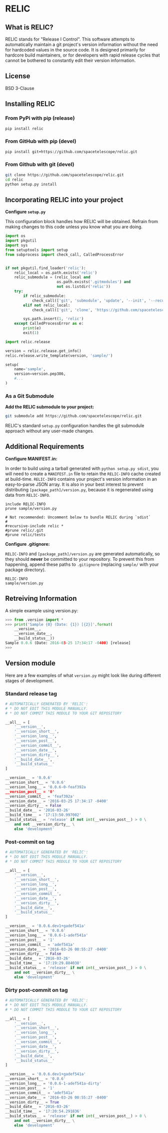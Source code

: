 # RELIC

## What is RELIC?

RELIC stands for "Release I Control". This software attempts to automatically maintain a git project's version information without the need for hardcoded values in the source code. It is designed primarily for hardcore build maintainers, or for developers with rapid release cycles that cannot be bothered to constantly edit their version information.

## License

BSD 3-Clause

## Installing RELIC

### From PyPi with pip (release)

```bash
pip install relic
```

### From GitHub with pip (devel)

```bash
pip install git+https://github.com/spacetelescope/relic.git
```

### From Github with git (devel)

```bash
git clone https://github.com/spacetelescope/relic.git
cd relic
python setup.py install
```

## Incorporating RELIC into your project


**Configure `setup.py`**

This configuration block handles how RELIC will be obtained. Refrain from making changes to this code unless you know what you are doing.

```python
import os
import pkgutil
import sys
from setuptools import setup
from subprocess import check_call, CalledProcessError


if not pkgutil.find_loader('relic'):
    relic_local = os.path.exists('relic')
    relic_submodule = (relic_local and
                       os.path.exists('.gitmodules') and
                       not os.listdir('relic'))
    try:
        if relic_submodule:
            check_call(['git', 'submodule', 'update', '--init', '--recursive'])
        elif not relic_local:
            check_call(['git', 'clone', 'https://github.com/spacetelescope/relic.git'])

        sys.path.insert(1, 'relic')
    except CalledProcessError as e:
        print(e)
        exit(1)

import relic.release

version = relic.release.get_info()
relic.release.write_template(version, 'sample/')

setup(
    name='sample',
    version=version.pep386,
    #...
)
```

### As a Git Submodule

**Add the RELIC submodule to your project:**

```bash
git submodule add https://github.com/spacetelescope/relic.git
```

RELIC's standard `setup.py` configuration handles the git submodule approach without any user-made changes.

## Additional Requirements

**Configure MANIFEST.in:**

In order to build using a tarball generated with `python setup.py sdist`, you will need to create a `MANIFEST.in` file to retain the `RELIC-INFO` cache created at build-time. `RELIC-INFO` contains your project's version information in an easy-to-parse JSON array. It is also in your best interest to prevent distributing `[package_path]/version.py`, because it is regenerated using data from `RELIC-INFO`.

```
include RELIC-INFO
prune sample/version.py

# Not recommended: Uncomment below to bundle RELIC during `sdist`
#
#recursive-include relic *
#prune relic/.git
#prune relic/tests
```

**Configure .gitignore:**

`RELIC-INFO` and `[package_path]/version.py` are generated automatically, so they should **never** be committed to your repository. To prevent this from happening, append these paths to `.gitignore` (replacing `sample/` with your package directory).

```
RELIC-INFO
sample/version.py
```

## Retreiving Information

A simple example using version.py:

```python
>>> from .version import *
>>> print('Sample {0} (Date: {1}) [{2}]'.format(
    __version__,
    __version_date__, 
    __build_status__))
Sample 0.0.6 (Date: 2016-03-25 17:34:17 -0400) [release]
>>>
```

## Version module

Here are a few examples of what `version.py` might look like during different stages of development.

### Standard release tag

```python
# AUTOMATICALLY GENERATED BY 'RELIC':
# * DO NOT EDIT THIS MODULE MANUALLY.
# * DO NOT COMMIT THIS MODULE TO YOUR GIT REPOSITORY

__all__ = [
    '__version__',
    '__version_short__',
    '__version_long__',
    '__version_post__',
    '__version_commit__',
    '__version_date__',
    '__version_dirty__',
    '__build_date__',
    '__build_status__'
]

__version__ = '0.0.6'
__version_short__ = '0.0.6'
__version_long__ = '0.0.6-0-feaf392a
__version_post__ = '0'
__version_commit__ = 'feaf392a'
__version_date__ = '2016-03-25 17:34:17 -0400'
__version_dirty__ = False
__build_date__ = '2016-03-26'
__build_time__ = '17:13:50.997002'
__build_status__ = 'release' if not int(__version_post__) > 0 \
    and not __version_dirty__ \
    else 'development'
```

### Post-commit on tag

```python
# AUTOMATICALLY GENERATED BY 'RELIC':
# * DO NOT EDIT THIS MODULE MANUALLY.
# * DO NOT COMMIT THIS MODULE TO YOUR GIT REPOSITORY

__all__ = [
    '__version__',
    '__version_short__',
    '__version_long__',
    '__version_post__',
    '__version_commit__',
    '__version_date__',
    '__version_dirty__',
    '__build_date__',
    '__build_status__'
]

__version__ = '0.0.6.dev1+gadef541a'
__version_short__ = '0.0.6'
__version_long__ = '0.0.6-1-adef541a'
__version_post__ = '1'
__version_commit__ = 'adef541a'
__version_date__ = '2016-03-26 00:55:27 -0400'
__version_dirty__ = False
__build_date__ = '2016-03-26'
__build_time__ = '17:19:29.884038'
__build_status__ = 'release' if not int(__version_post__) > 0 \
    and not __version_dirty__ \
    else 'development'
```

### Dirty post-commit on tag

```python
# AUTOMATICALLY GENERATED BY 'RELIC':
# * DO NOT EDIT THIS MODULE MANUALLY.
# * DO NOT COMMIT THIS MODULE TO YOUR GIT REPOSITORY

__all__ = [
    '__version__',
    '__version_short__',
    '__version_long__',
    '__version_post__',
    '__version_commit__',
    '__version_date__',
    '__version_dirty__',
    '__build_date__',
    '__build_status__'
]

__version__ = '0.0.6.dev1+gadef541a'
__version_short__ = '0.0.6'
__version_long__ = '0.0.6-1-adef541a-dirty'
__version_post__ = '1'
__version_commit__ = 'adef541a'
__version_date__ = '2016-03-26 00:55:27 -0400'
__version_dirty__ = True
__build_date__ = '2016-03-26'
__build_time__ = '17:20:54.291836'
__build_status__ = 'release' if not int(__version_post__) > 0 \
    and not __version_dirty__ \
    else 'development'
```

